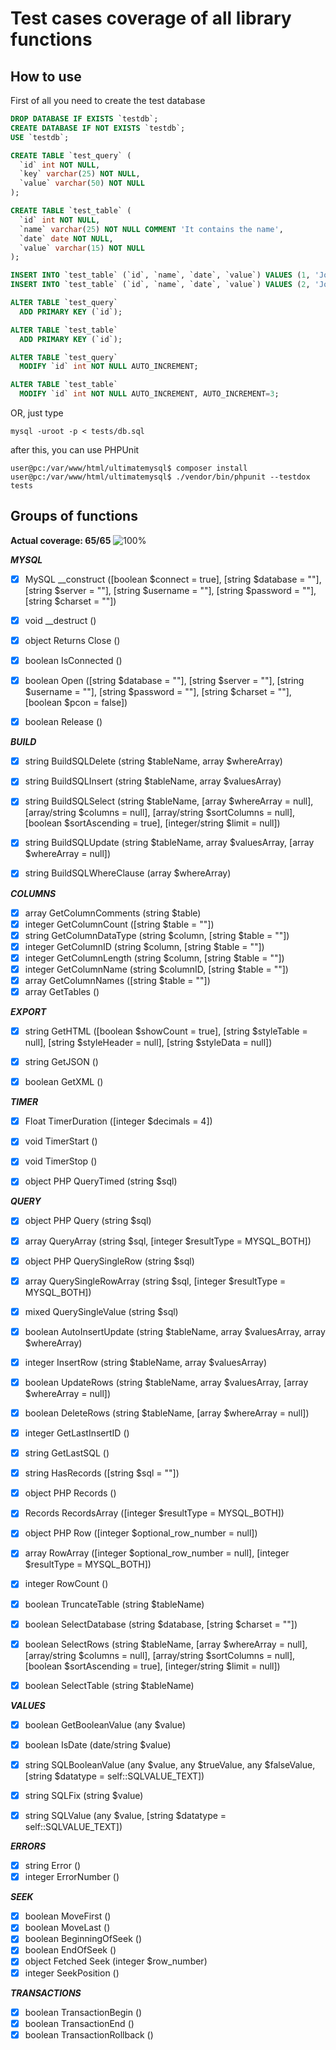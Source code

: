 # Test cases coverage of all library functions

## How to use
First of all you need to create the test database
```sql
DROP DATABASE IF EXISTS `testdb`;
CREATE DATABASE IF NOT EXISTS `testdb`;
USE `testdb`;

CREATE TABLE `test_query` (
  `id` int NOT NULL,
  `key` varchar(25) NOT NULL,
  `value` varchar(50) NOT NULL
);

CREATE TABLE `test_table` (
  `id` int NOT NULL,
  `name` varchar(25) NOT NULL COMMENT 'It contains the name',
  `date` date NOT NULL,
  `value` varchar(15) NOT NULL
);

INSERT INTO `test_table` (`id`, `name`, `date`, `value`) VALUES (1, 'John', '2022-01-01', 'Red');
INSERT INTO `test_table` (`id`, `name`, `date`, `value`) VALUES (2, 'John2', '2022-06-01', 'Yellow');

ALTER TABLE `test_query`
  ADD PRIMARY KEY (`id`);

ALTER TABLE `test_table`
  ADD PRIMARY KEY (`id`);

ALTER TABLE `test_query`
  MODIFY `id` int NOT NULL AUTO_INCREMENT;

ALTER TABLE `test_table`
  MODIFY `id` int NOT NULL AUTO_INCREMENT, AUTO_INCREMENT=3;
```

OR, just type

```console
mysql -uroot -p < tests/db.sql
```

after this, you can use PHPUnit

```console
user@pc:/var/www/html/ultimatemysql$ composer install
user@pc:/var/www/html/ultimatemysql$ ./vendor/bin/phpunit --testdox tests
```

## Groups of functions
**Actual coverage: 65/65** ![100%](https://progress-bar.dev/100)
  
***MYSQL***
- [x] MySQL __construct ([boolean $connect = true], [string $database = ""], [string $server = ""], [string $username = ""], [string $password = ""], [string $charset = ""])
- [x] void __destruct ()
- [x] object Returns Close ()
- [x] boolean IsConnected ()
- [x] boolean Open ([string $database = ""], [string $server = ""], [string $username = ""], [string $password = ""], [string $charset = ""], [boolean $pcon = false])
- [x] boolean Release ()


***BUILD***
- [x] string BuildSQLDelete (string $tableName, array $whereArray)
- [x] string BuildSQLInsert (string $tableName, array $valuesArray)
- [x] string BuildSQLSelect (string $tableName, [array $whereArray = null], [array/string $columns = null], [array/string $sortColumns = null], [boolean $sortAscending = true], [integer/string $limit = null])
- [x] string BuildSQLUpdate (string $tableName, array $valuesArray, [array $whereArray = null])
- [x] string BuildSQLWhereClause (array $whereArray)


***COLUMNS***
- [x] array GetColumnComments (string $table)
- [x] integer GetColumnCount ([string $table = ""])
- [x] string GetColumnDataType (string $column, [string $table = ""])
- [x] integer GetColumnID (string $column, [string $table = ""])
- [x] integer GetColumnLength (string $column, [string $table = ""])
- [x] integer GetColumnName (string $columnID, [string $table = ""])
- [x] array GetColumnNames ([string $table = ""])
- [x] array GetTables ()

***EXPORT***
- [x] string GetHTML ([boolean $showCount = true], [string $styleTable = null], [string $styleHeader = null], [string $styleData = null])
- [x] string GetJSON ()
- [x] boolean GetXML ()


***TIMER***
- [x] Float TimerDuration ([integer $decimals = 4])
- [x] void TimerStart ()
- [x] void TimerStop ()
- [x] object PHP QueryTimed (string $sql)


***QUERY***
- [x] object PHP Query (string $sql)
- [x] array QueryArray (string $sql, [integer $resultType = MYSQL_BOTH])
- [x] object PHP QuerySingleRow (string $sql)
- [x] array QuerySingleRowArray (string $sql, [integer $resultType = MYSQL_BOTH])
- [x] mixed QuerySingleValue (string $sql)
- [x] boolean AutoInsertUpdate (string $tableName, array $valuesArray, array $whereArray)
- [x] integer InsertRow (string $tableName, array $valuesArray)
- [x] boolean UpdateRows (string $tableName, array $valuesArray, [array $whereArray = null]) 
- [x] boolean DeleteRows (string $tableName, [array $whereArray = null])
- [x] integer GetLastInsertID ()
- [x] string GetLastSQL ()
- [x] string HasRecords ([string $sql = ""])
- [x] object PHP Records ()
- [x] Records RecordsArray ([integer $resultType = MYSQL_BOTH])
- [x] object PHP Row ([integer $optional_row_number = null])
- [x] array RowArray ([integer $optional_row_number = null], [integer $resultType = MYSQL_BOTH])
- [x] integer RowCount ()
- [x] boolean TruncateTable (string $tableName)
- [x] boolean SelectDatabase (string $database, [string $charset = ""])
- [x] boolean SelectRows (string $tableName, [array $whereArray = null], [array/string $columns = null], [array/string $sortColumns = null], [boolean $sortAscending = true], [integer/string $limit = null])
- [x] boolean SelectTable (string $tableName)


***VALUES***
- [x] boolean GetBooleanValue (any $value)
- [x] boolean IsDate (date/string $value)
- [x] string SQLBooleanValue (any $value, any $trueValue, any $falseValue, [string $datatype = self::SQLVALUE_TEXT])
- [x] string SQLFix (string $value)
- [x] string SQLValue (any $value, [string $datatype = self::SQLVALUE_TEXT])


***ERRORS***
- [x] string Error ()
- [x] integer ErrorNumber ()

***SEEK***
- [x] boolean MoveFirst ()
- [x] boolean MoveLast ()
- [x] boolean BeginningOfSeek ()
- [x] boolean EndOfSeek ()
- [x] object Fetched Seek (integer $row_number)
- [x] integer SeekPosition ()

***TRANSACTIONS***
- [x] boolean TransactionBegin ()
- [x] boolean TransactionEnd ()
- [x] boolean TransactionRollback ()
